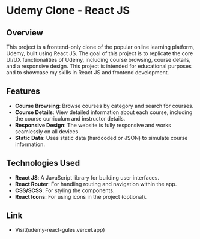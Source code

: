 # Udemy Clone - React JS

## Overview

This project is a frontend-only clone of the popular online learning platform, Udemy, built using React JS. The goal of this project is to replicate the core UI/UX functionalities of Udemy, including course browsing, course details, and a responsive design. This project is intended for educational purposes and to showcase my skills in React JS and frontend development.

## Features

- **Course Browsing**: Browse courses by category and search for courses.
- **Course Details**: View detailed information about each course, including the course curriculum and instructor details.
- **Responsive Design**: The website is fully responsive and works seamlessly on all devices.
- **Static Data**: Uses static data (hardcoded or JSON) to simulate course information.

## Technologies Used

- **React JS**: A JavaScript library for building user interfaces.
- **React Router**: For handling routing and navigation within the app.
- **CSS/SCSS**: For styling the components.
- **React Icons**: For using icons in the project (optional).

## Link
- Visit(udemy-react-gules.vercel.app)





